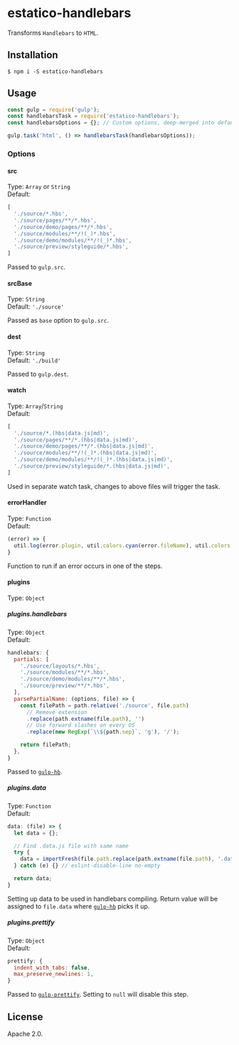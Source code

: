 # estatico-handlebars

Transforms `Handlebars` to `HTML`.

## Installation

```
$ npm i -S estatico-handlebars
```

## Usage

```js
const gulp = require('gulp');
const handlebarsTask = require('estatico-handlebars');
const handlebarsOptions = {}; // Custom options, deep-merged into defaults via _.merge

gulp.task('html', () => handlebarsTask(handlebarsOptions));
```

### Options

#### src

Type: `Array` or `String`<br>
Default:
```js
[
  './source/*.hbs',
  './source/pages/**/*.hbs',
  './source/demo/pages/**/*.hbs',
  './source/modules/**/!(_)*.hbs',
  './source/demo/modules/**/!(_)*.hbs',
  './source/preview/styleguide/*.hbs',
]
```

Passed to `gulp.src`.

#### srcBase

Type: `String`<br>
Default: `'./source'`

Passed as `base` option to `gulp.src`.

#### dest

Type: `String`<br>
Default: `'./build'`

Passed to `gulp.dest`.

#### watch

Type: `Array`/`String`<br>
Default:
```js
[
  './source/*.(hbs|data.js|md)',
  './source/pages/**/*.(hbs|data.js|md)',
  './source/demo/pages/**/*.(hbs|data.js|md)',
  './source/modules/**/!(_)*.(hbs|data.js|md)',
  './source/demo/modules/**/!(_)*.(hbs|data.js|md)',
  './source/preview/styleguide/*.(hbs|data.js|md)',
]
```

Used in separate watch task, changes to above files will trigger the task.

#### errorHandler

Type: `Function`<br>
Default:
```js
(error) => {
  util.log(error.plugin, util.colors.cyan(error.fileName), util.colors.red(error.message));
}
```

Function to run if an error occurs in one of the steps.

#### plugins

Type: `Object`

##### plugins.handlebars

Type: `Object`<br>
Default:
```js
handlebars: {
  partials: [
    './source/layouts/*.hbs',
    './source/modules/**/*.hbs',
    './source/demo/modules/**/*.hbs',
    './source/preview/**/*.hbs',
  ],
  parsePartialName: (options, file) => {
    const filePath = path.relative('./source', file.path)
      // Remove extension
      .replace(path.extname(file.path), '')
      // Use forward slashes on every OS
      .replace(new RegExp(`\\${path.sep}`, 'g'), '/');

    return filePath;
  },
}
```

Passed to [`gulp-hb`](https://www.npmjs.com/package/gulp-hb).

##### plugins.data

Type: `Function`<br>
Default:
```js
data: (file) => {
  let data = {};

  // Find .data.js file with same name
  try {
    data = importFresh(file.path.replace(path.extname(file.path), '.data.js'));
  } catch (e) {} // eslint-disable-line no-empty

  return data;
}
```

Setting up data to be used in handlebars compiling. Return value will be assigned to `file.data` where [`gulp-hb`](https://www.npmjs.com/package/gulp-hb) picks it up.

##### plugins.prettify

Type: `Object`<br>
Default:
```js
prettify: {
  indent_with_tabs: false,
  max_preserve_newlines: 1,
}
```

Passed to [`gulp-prettify`](https://www.npmjs.com/package/gulp-prettify). Setting to `null` will disable this step.

## License

Apache 2.0.
